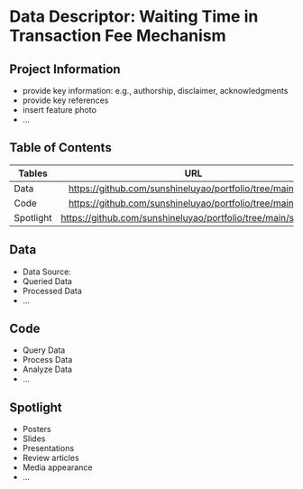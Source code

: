 # Data Descriptor: Waiting Time in Transaction Fee Mechanism
## Project Information
- provide key information: e.g., authorship, disclaimer, acknowledgments
- provide key references 
- insert feature photo 
- ...

## Table of Contents
| **Tables**    | **URL**          | 
| ------------- |:-------------:| 
| Data     | https://github.com/sunshineluyao/portfolio/tree/main/code| 
| Code     | https://github.com/sunshineluyao/portfolio/tree/main/code |   
| Spotlight| https://github.com/sunshineluyao/portfolio/tree/main/spotlight|   



## Data
- Data Source: 
- Queried Data
- Processed Data
- ...


## Code
- Query Data
- Process Data
- Analyze Data
- ...

## Spotlight
- Posters
- Slides
- Presentations
- Review articles
- Media appearance
- ...
